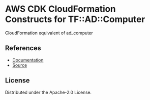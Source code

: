 # AWS CDK CloudFormation Constructs for TF::AD::Computer

CloudFormation equivalent of ad_computer
## References
* [Documentation](https://github.com/iann0036/cfn-tf-custom-types/blob/docs/resources/ad/TF-AD-Computer/docs/README.md)
* [Source](https://github.com/iann0036/cfn-tf-custom-types.git)
## License

Distributed under the Apache-2.0 License.